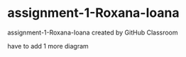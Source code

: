 # assignment-1-Roxana-Ioana
assignment-1-Roxana-Ioana created by GitHub Classroom

have to add 1 more diagram
